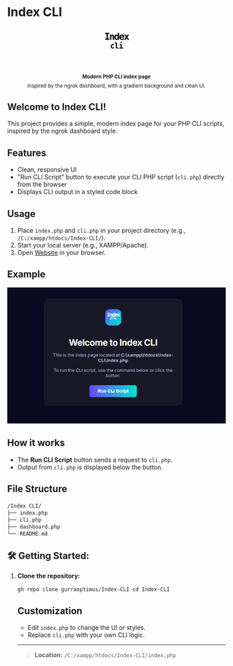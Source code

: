 # Index CLI

<p align="center">
<svg width='64' height='64' viewBox='0 0 64 64' style='margin-bottom:18px;' xmlns='http://www.w3.org/2000/svg'><defs><linearGradient id='cli-grad' x1='0' y1='0' x2='1' y2='1'><stop offset='0%' stop-color='%236c47ff'/><stop offset='100%' stop-color='%2300e6d0'/></linearGradient></defs><rect x='0' y='0' width='64' height='64' rx='18' fill='url(%23cli-grad)'/><g><path d='M20 38c7-3 17-3 24 0' stroke='%23fff' stroke-width='3.2' fill='none' stroke-linecap='round'></path><path d='M22 32c6-2 14-2 20 0' stroke='%23e6e6ff' stroke-width='2.2' fill='none' stroke-linecap='round'></path><path d='M24 27c5-1 11-1 16 0' stroke='%2300e6d0' stroke-width='1.6' fill='none' stroke-linecap='round'></path></g><text x='50%' y='28' text-anchor='middle' font-size='22' font-family='Fira Mono, Consolas, monospace' fill='%23fff' font-weight='bold' letter-spacing='-2'>Index</text><text x='50%' y='48' text-anchor='middle' font-size='18' font-family='Fira Mono, Consolas, monospace' fill='%2300e6d0' font-weight='bold' letter-spacing='-1'>cli</text></svg>
</p>

<div align="center">
    <sub>
        <b>Modern PHP CLI index page</b><br>
        Inspired by the ngrok dashboard, with a gradient background and clean UI.
    </sub>
</div>

## Welcome to **Index CLI**!

This project provides a simple, modern index page for your PHP CLI scripts, inspired by the ngrok dashboard style.

## Features

- Clean, responsive UI
- "Run CLI Script" button to execute your CLI PHP script (`cli.php`) directly from the browser
- Displays CLI output in a styled code block

## Usage

1. Place `index.php` and `cli.php` in your project directory (e.g., `/C:/xampp/htdocs/Index-CLI/`).
2. Start your local server (e.g., XAMPP/Apache).
3. Open [Website](http://localhost/Index-CLI/) in your browser.

## Example

![Screenshot of Index CLI UI](screenshot.png)

## How it works

- The **Run CLI Script** button sends a request to `cli.php`.
- Output from `cli.php` is displayed below the button.

## File Structure

```
/Index CLI/
├── index.php
├── cli.php
├── dashboard.php
└── README.md
```
## 🛠️ Getting Started:
 <ol>
    <li>
    <strong>Clone the repository:</strong>
    <pre><code>gh repo clone gurraoptimus/Index-CLI cd Index-CLI</code></pre></li>

## Customization

- Edit `index.php` to change the UI or styles.
- Replace `cli.php` with your own CLI logic.

---

> **Location:** `/C:/xampp/htdocs/Index-CLI/index.php`